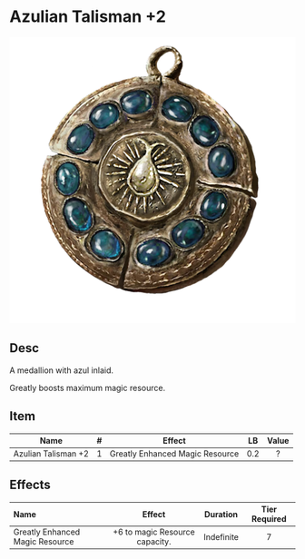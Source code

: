 # Azulian Talisman +2

![Copyrighted Image](AzulianTalisman+2.png)

## Desc

A medallion with azul inlaid.

Greatly boosts maximum magic resource.

## Item

|        Name        | # |             Effect             | LB | Value |
| :-----------------: | :-: | :-----------------------------: | :-: | :---: |
| Azulian Talisman +2 | 1 | Greatly Enhanced Magic Resource | 0.2 |   ?   |

## Effects

| Name                            |             Effect             |  Duration  | Tier Required |
| :------------------------------ | :----------------------------: | :--------: | :-----------: |
| Greatly Enhanced Magic Resource | +6 to magic Resource capacity. | Indefinite |       7       |
